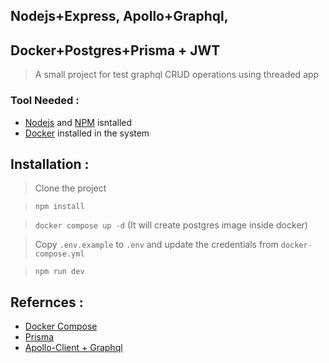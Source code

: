 ## Nodejs+Express, Apollo+Graphql, 
## Docker+Postgres+Prisma + JWT
> A small project for test graphql CRUD operations using threaded app

### Tool Needed :
- [Nodejs](https://nodejs.org/en) and [NPM](https://docs.npmjs.com/downloading-and-installing-node-js-and-npm) isntalled
- [Docker](https://docs.docker.com/desktop/) installed in the system

## Installation :

> Clone the project

> `npm install`

> `docker compose up -d` (It will create postgres image inside docker)

> Copy `.env.example` to `.env` and update the credentials from `docker-compose.yml`

>`npm run dev`

## Refernces :

-   [Docker Compose](https://github.com/docker-library/docs/blob/master/postgres/README.md)
-   [Prisma](https://www.prisma.io/docs/getting-started/setup-prisma/start-from-scratch/relational-databases-typescript-postgresql)
-   [Apollo-Client + Graphql](https://www.apollographql.com/docs/apollo-server/getting-started)

